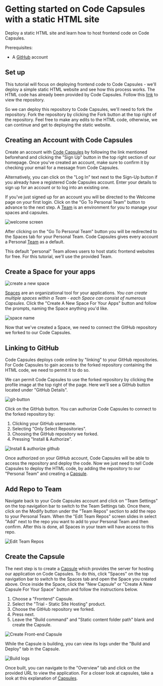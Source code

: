 
# Getting started on Code Capsules with a static HTML site

Deploy a static HTML site and learn how to host frontend code on Code Capsules.

Prerequisites:

* A [GitHub](https://github.com) account

## Set up

This tutorial will focus on deploying frontend code to Code Capsules - we'll deploy a simple static HTML website and see how this process works. The HTML code has already been provided by Code Capsules. Follow this [link](https://github.com/codecapsules-io/demo-html) to view the repository.

So we can deploy this repository to Code Capsules, we'll need to fork the repository. Fork the repository by clicking the Fork button at the top right of the repository. Feel free to make any edits to the HTML code, otherwise, we can continue and get to deploying the static website.

## Creating an Account with Code Capsules

Create an account with [Code Capsules](https://codecapsules.io/) by following the link mentioned beforehand and clicking the "Sign Up" button in the top right section of our homepage. Once you've created an account, make sure to confirm it by checking your email for a message from Code Capsules. 

Alternatively, you can click on the "Log In" text next to the Sign-Up button if you already have a registered Code Capsules account. Enter your details to sign up for an account or to log into an existing one. 

If you've just signed up for an account you will be directed to the Welcome page on your first login. Click on the "Go To Personal Team" button to advance to the next step. A [Team](https://codecapsules.io/docs/faq/what-is-a-team/) is an environment for you to manage your spaces and capsules.

![welcome screen](images/welcome-screen.jpg)

After clicking on the "Go To Personal Team" button you will be redirected to the Spaces tab for your Personal Team. Code Capsules gives every account a Personal [Team](https://codecapsules.io/docs/faq/what-is-a-team/)  as a default.

This default "personal" Team allows users to host static frontend websites for free. For this tutorial, we'll use the provided Team.

## Create a Space for your apps

![create a new space](images/spaces.png)

[Spaces](https://codecapsules.io/docs/faq/what-is-a-space) are an organizational tool for your applications. _You can create multiple spaces within a Team - each Space can consist of numerous Capsules_. Click the "Create A New Space For Your Apps" button and follow the prompts, naming the Space anything you'd like.

![space name](images/space-name.png)

Now that we've created a Space, we need to connect the GitHub repository we forked to our Code Capsules.

## Linking to GitHub

Code Capsules deploys code online by "linking" to your GitHub repositories. For Code Capsules to gain access to the forked repository containing the HTML code, we need to permit it to do so. 

We can permit Code Capsules to use the forked repository by clicking the profile image at the top right of the page. Here we'll see a GitHub button located under "GitHub Details".

![git-button](images/git-button.png)

Click on the GitHub button. You can authorize Code Capsules to connect to the forked repository by:

1. Clicking your GitHub username.
2. Selecting "Only Select Repositories".
3. Choosing the GitHub repository we forked.
4. Pressing "Install & Authorize".

![Install & authorize github](images/github-integration.png)

Once authorized on your GitHub account, Code Capsules will be able to access the repository and deploy the code. Now we just need to tell Code Capsules to deploy the HTML code, by adding the repository to our "Personal Team" and creating a [Capsule](https://codecapsules.io/docs/faq/what-is-a-capsule).

## Add Repo to Team

Navigate back to your Code Capsules account and click on "Team Settings" on the top navigation bar to switch to the Team Settings tab. Once there, click on the Modify button under the "Team Repos" section to add the repo to your Personal Team. When the "Edit Team Repos" screen slides in select "Add" next to the repo you want to add to your Personal Team and then confirm. After this is done, all Spaces in your team will have access to this repo. 

![Edit Team Repos](images/team-repos.gif)

## Create the Capsule

The next step is to create a [Capsule](https://codecapsules.io/docs/faq/what-is-a-capsule/) which provides the server for hosting our application on Code Capsules. To do this, click "Spaces" on the top navigation bar to switch to the Spaces tab and open the Space you created above. Once inside the Space, click the "New Capsule" or "Create A New Capsule For Your Space" button and follow the instructions below.

1. Choose a "Frontend" Capsule.
2. Select the "Trial - Static Site Hosting" product.
3. Choose the GitHub repository we forked.
4. Press next.
5. Leave the "Build command" and "Static content folder path" blank and create the Capsule.

![Create Front-end Capsule](images/creating-frontend-capsule.gif)

While the Capsule is building, you can view its logs under the "Build and Deploy" tab in the Capsule. 

![Build logs](images/frontend-capsule-build-logs.png)

Once built, you can navigate to the "Overview" tab and click on the provided URL to view the application. For a closer look at capsules, take a look at this explanation of [Capsules](https://codecapsules.io/docs/faq/what-is-a-capsule).

